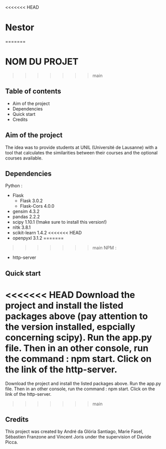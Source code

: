 <<<<<<< HEAD
# Nestor
=======
# NOM DU PROJET
>>>>>>> main

## Table of contents

- Aim of the project
- Dependencies
- Quick start
- Credits

## Aim of the project
The idea was to provide students at UNIL (Université de Lausanne) with a tool that calculates the similarities between their courses and the optional courses available.

## Dependencies
Python :
- Flask
    - Flask 3.0.2
    - Flask-Cors 4.0.0
- gensim 4.3.2
- pandas 2.2.2
- scipy 1.10.1 (!make sure to install this version!)
- nltk 3.8.1
- scikit-learn 1.4.2
<<<<<<< HEAD
- openpyxl 3.1.2
=======
>>>>>>> main
NPM :
- http-server

## Quick start
<<<<<<< HEAD
Download the project and install the listed packages above (pay attention to the version installed, espcially concerning scipy). Run the app.py file. Then in an other console, run the command : npm start. Click on the link of the http-server.
=======
Download the project and install the listed packages above. Run the app.py file. Then in an other console, run the command : npm start. Click on the link of the http-server.
>>>>>>> main

## Credits
This project was created by André da Glória Santiago, Marie Fasel, Sébastien Franzone and Vincent Joris under the supervision of Davide Picca.
